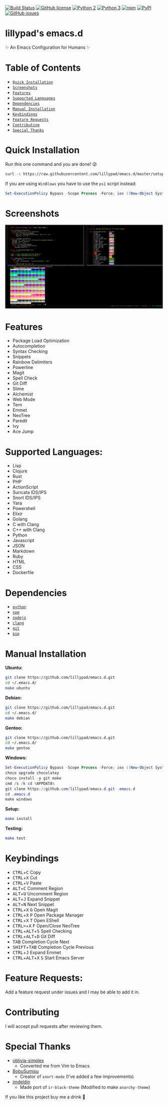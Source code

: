[![Build Status](https://travis-ci.org/lillypad/emacs.d.svg?branch=master)](https://travis-ci.org/lillypad/emacs.d)
[![GitHub license](https://img.shields.io/github/license/lillypad/emacs-lillypad.svg)](https://github.com/lillypad/emacs-lillypad/blob/master/LICENSE)
[![Python 2](https://img.shields.io/badge/Python-2-brightgreen.svg)](https://github.com/lillypad/emacs-lillypad/)
[![Python 3](https://img.shields.io/badge/Python-3-brightgreen.svg)](https://github.com/lillypad/emacs-lillypad/)
[![npm](https://img.shields.io/npm/v/npm.svg)]()
[![PyPI](https://img.shields.io/pypi/v/nine.svg)]()
[![GitHub issues](https://img.shields.io/github/issues/lillypad/emacs.d.svg)](https://github.com/lillypad/emacs.d/issues)

# lillypad's emacs.d

:sparkles: An Emacs Configuration for Humans :sparkles:

# Table of Contents
- [`Quick Installation`](#quick-installation)
- [`Screenshots`](#screenshots)
- [`Features`](#features)
- [`Supported Languages`](#supported-languages)
- [`Dependencies`](#dependencies)
- [`Manual Installation`](#manual-installation)
- [`Keybindings`](#keybindings)
- [`Feature Requests`](#feature-requests)
- [`Contributing`](#contributing)
- [`Special Thanks`](#special-thanks)

# Quick Installation

Run this one command and you are done! :stuck_out_tongue_winking_eye:

```bash
curl -s https://raw.githubusercontent.com/lillypad/emacs.d/master/setup.sh | bash
```

If you are using `WinBlows` you have to use the `ps1` script instead:

```powershell
Set-ExecutionPolicy Bypass -Scope Process -Force; iex ((New-Object System.Net.WebClient).DownloadString('https://raw.githubusercontent.com/lillypad/emacs.d/master/setup.ps1'))
```

# Screenshots
![Screenshot](img/emacs-lillypad.png)

# Features
- Package Load Optimization
- Autocompletion
- Syntax Checking
- Snippets
- Rainbow Delimiters
- Powerline
- Magit
- Spell Check
- Git Diff
- Slime
- Alchemist
- Web Mode
- Tern
- Emmet
- NeoTree
- Paredit
- Ivy
- Ace Jump

# Supported Languages:
- Lisp
- Clojure
- Rust
- PHP
- ActionScript
- Suricata IDS/IPS
- Snort IDS/IPS
- Yara
- Powershell
- Elixir
- Golang
- C with Clang
- C++ with Clang
- Python
- Javascript
- JSON
- Markdown
- Ruby
- HTML
- CSS
- Dockerfile

# Dependencies
- [`python`](https://www.python.org/)
- [`npm`](https://www.npmjs.com/)
- [`nodejs`](https://nodejs.org/en/)
- [`clang`](https://clang.llvm.org/get_started.html)
- [`git`](https://git-scm.com/documentation)
- [`pip`](https://pip.pypa.io/en/stable/)

# Manual Installation

__Ubuntu:__
```bash
git clone https://github.com/lillypad/emacs.d.git
cd ~/.emacs.d/
make ubuntu
```

__Debian:__
```bash
git clone https://github.com/lillypad/emacs.d.git
cd ~/.emacs.d/
make debian
```

__Gentoo:__
```bash
git clone https://github.com/lillypad/emacs.d.git
cd ~/.emacs.d/
make gentoo
```

__Windows:__
```powershell
Set-ExecutionPolicy Bypass -Scope Process -Force; iex ((New-Object System.Net.WebClient).DownloadString('https://chocolatey.org/install.ps1'))
choco upgrade chocolatey
choco install -y git make
cmd /s /k cd %APPDATA%
git clone https://github.com/lillypad/emacs.d.git .emacs.d
cd .emacs.d
make windows
```

__Setup:__
```bash
make install
```

__Testing:__
```bash
make test
```

# Keybindings
- <kbd>CTRL</kbd>+<kbd>C</kbd> Copy
- <kbd>CTRL</kbd>+<kbd>X</kbd> Cut
- <kbd>CTRL</kbd>+<kbd>V</kbd> Paste
- <kbd>ALT</kbd>+<kbd>C</kbd> Comment Region
- <kbd>ALT</kbd>+<kbd>U</kbd> Uncomment Region
- <kbd>ALT</kbd>+<kbd>J</kbd> Expand Snippet
- <kbd>ALT</kbd>+<kbd>N</kbd> Next Snippet
- <kbd>CTRL</kbd>+<kbd>X</kbd> <kbd>G</kbd> Open Magit
- <kbd>CTRL</kbd>+<kbd>X</kbd> <kbd>P</kbd> Open Package Manager
- <kbd>CTRL</kbd>+<kbd>X</kbd> <kbd>T</kbd> Open EShell
- <kbd>CTRL></kbd>+<kbd>X</kbd> <kbd>F</kbd> Open/Close NeoTree
- <kbd>CTRL</kbd>+<kbd>ALT</kbd>+<kbd>S</kbd> Spell Checking
- <kbd>CTRL</kbd>+<kbd>ALT</kbd>+<kbd>D</kbd> Git Diff
- <kbd>TAB</kbd> Completion Cycle Next
- <kbd>SHIFT</kbd>+<kbd>TAB</kbd> Completion Cycle Previous
- <kbd>CTRL</kbd>+<kbd>J</kbd> Expand Emmet
- <kbd>CTRL</kbd>+<kbd>ALT</kbd>+<kbd>X</kbd> <kbd>S</kbd> Start Emacs Server

# Feature Requests:
Add a feature request under issues and I may be able to add it in.

# Contributing
I will accept pull requests after reviewing them.

# Special Thanks
- [oblivia-simplex](https://github.com/oblivia-simplex)
  - Converted me from Vim to Emacs
- [BobuSumisu](https://github.com/BobuSumisu)
  - Creator of `snort-mode` (I've added a few improvements)
- [jmdeldin](https://github.com/jmdeldin)
  - Made port of `ir-black-theme` (Modified to make `anarchy-theme`)

If you like this project buy me a drink :wine_glass:
